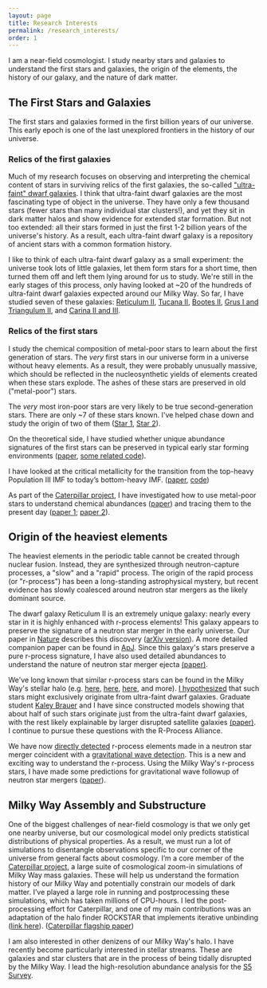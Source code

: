 ```yaml
---
layout: page
title: Research Interests
permalink: /research_interests/
order: 1
---
```

I am a near-field cosmologist.
I study nearby stars and galaxies to understand the first stars and galaxies, the origin of the elements, the history of our galaxy, and the nature of dark matter.

## The First Stars and Galaxies

The first stars and galaxies formed in the first billion years of our universe.
This early epoch is one of the last unexplored frontiers in the history of our universe.

### Relics of the first galaxies
Much of my research focuses on observing and interpreting the chemical content of stars in surviving relics of the first galaxies, the so-called ["ultra-faint" dwarf galaxies](https://ui.adsabs.harvard.edu/abs/2019ARA%26A..57..375S/abstract).
I think that ultra-faint dwarf galaxies are the most fascinating type of object in the universe.
They have only a few thousand stars (fewer stars than many individual star clusters!), and yet they sit in dark matter halos and show evidence for extended star formation.
But not too extended: all their stars formed in just the first 1-2 billion years of the universe's history.
As a result, each ultra-faint dwarf galaxy is a repository of ancient stars with a common formation history.

I like to think of each ultra-faint dwarf galaxy as a small experiment:
the universe took lots of little galaxies, let them form stars for a short time, then turned them off and left them lying around for us to study.
We're still in the early stages of this process, only having looked at ~20 of the hundreds of ultra-faint dwarf galaxies expected around our Milky Way.
So far, I have studied seven of these galaxies:
[Reticulum II](https://www.nature.com/articles/nature17425),
[Tucana II](https://arxiv.org/abs/1609.02915),
[Bootes II](https://arxiv.org/abs/1510.07632),
[Grus I and Triangulum II](https://arxiv.org/abs/1809.02182),
and [Carina II and III](https://arxiv.org/abs/1912.04963).

### Relics of the first stars
I study the chemical composition of metal-poor stars to learn about the first generation of stars.
The _very_ first stars in our universe form in a universe without heavy elements.
As a result, they were probably unusually massive, which should be reflected in the nucleosynthetic yields of elements created when these stars explode.
The ashes of these stars are preserved in old ("metal-poor") stars.

The _very_ most iron-poor stars are very likely to be true second-generation stars.
There are only ~7 of these stars known.
I've helped chase down and study the origin of two of them ([Star 1](https://arxiv.org/abs/1507.01973), [Star 2](https://arxiv.org/abs/1810.01228)).

On the theoretical side, I have studied whether unique abundance signatures of the first stars can be preserved in typical early star forming environments ([paper](https://arxiv.org/abs/1508.06137), [some related code](https://github.com/alexji/SN_model)).
<!--[//]: # (In short, they’re preserved only by the oldest stars, as the signatures tend to get wiped out after even a single additional generation of star formation. Even the oldest stars are complicated, tracing the combined signatures from several stars and requiring knowledge of the star formation environment to extract quantitative conclusions.)-->
I have looked at the critical metallicity for the transition from the top-heavy Population III IMF to today’s bottom-heavy IMF. ([paper](https://arxiv.org/abs/1307.2239), [code](https://github.com/alexji/dust))
<!--[//]: # (We proposed an observational criterion to assess the role of dust thermal cooling in creating the first low-mass stars. )-->
As part of the [Caterpillar project](http://www.caterpillarproject.org), I have investigated how to use metal-poor stars to understand chemical abundances ([paper](https://arxiv.org/abs/1801.05044)) and tracing them to the present day ([paper 1](https://arxiv.org/abs/1611.00759); [paper 2](https://arxiv.org/abs/1712.03967)).

## Origin of the heaviest elements
The heaviest elements in the periodic table cannot be created through nuclear fusion. Instead, they are synthesized through neutron-capture processes, a "slow" and a "rapid" process.
The origin of the rapid process (or "r-process") has been a long-standing astrophysical mystery, but recent evidence has slowly coalesced around neutron star mergers as the likely dominant source.

The dwarf galaxy Reticulum II is an extremely unique galaxy: nearly every star in it is highly enhanced with r-process elements!
This galaxy appears to preserve the signature of a neutron star merger in the early universe.
Our paper in [Nature](https://www.nature.com/articles/nature17425) describes this discovery ([arXiv version](https://arxiv.org/abs/1512.01558)).
A more detailed companion paper can be found in [ApJ](https://arxiv.org/abs/1607.07447).
Since this galaxy's stars preserve a pure r-process signature, I have also used detailed abundances to understand the nature of neutron star merger ejecta [(paper)](https://arxiv.org/abs/1802.07272).

We've long known that similar r-process stars can be found in the Milky Way's stellar halo (e.g. [here](https://arxiv.org/abs/1706.02934), [here](https://arxiv.org/abs/1806.00645), [here](https://arxiv.org/abs/1807.03734), and more).
[I hypothesized](https://arxiv.org/abs/1607.07447) that such stars might exclusively originate from ultra-faint dwarf galaxies.
Graduate student [Kaley Brauer](http://www.mit.edu/~kbrauer/) and I have since constructed models showing that about half of such stars originate just from the ultra-faint dwarf galaxies, with the rest likely explainable by larger disrupted satellite galaxies [(paper)](https://arxiv.org/abs/1809.05539).
I continue to pursue these questions with the R-Process Alliance.

We have now [directly detected](https://arxiv.org/abs/1710.05443) r-process elements made in a neutron star merger coincident with a [gravitational wave detection](https://journals.aps.org/prl/abstract/10.1103/PhysRevLett.119.161101).
This is a new and exciting way to understand the r-process.
Using the Milky Way's r-process stars, I have made some predictions for gravitational wave followup of neutron star mergers ([paper](https://arxiv.org/abs/1905.01814)).

## Milky Way Assembly and Substructure

One of the biggest challenges of near-field cosmology is that we only get one nearby universe, but our cosmological model only predicts statistical distributions of physical properties.
As a result, we must run a lot of simulations to disentangle observations specific to our corner of the universe from general facts about cosmology.
I’m a core member of the [Caterpillar project](http://www.caterpillarproject.org/), a large suite of cosmological zoom-in simulations of Milky Way mass galaxies. These will help us understand the formation history of our Milky Way and potentially constrain our models of dark matter. I’ve played a large role in running and postprocessing these simulations, which has taken millions of CPU-hours. I led the post-processing effort for Caterpillar, and one of my main contributions was an adaptation of the halo finder ROCKSTAR that implements iterative unbinding ([link here](https://bitbucket.org/alexji/rockstar)). ([Caterpillar flagship paper](https://arxiv.org/abs/1509.01255))

I am also interested in other denizens of our Milky Way's halo.
I have recently become particularly interested in stellar streams.
These are galaxies and star clusters that are in the process of being tidally disrupted by the Milky Way.
I lead the high-resolution abundance analysis for the [S5 Survey](https://s5collab.github.io/).

